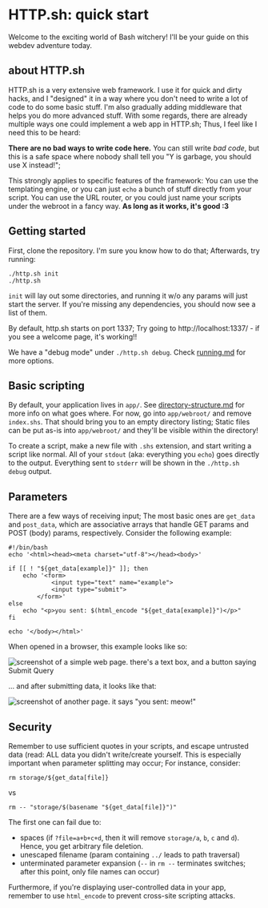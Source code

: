 # HTTP.sh: quick start

Welcome to the exciting world of Bash witchery! I'll be your guide on this webdev adventure today.

## about HTTP.sh

HTTP.sh is a very extensive web framework. I use it for quick and dirty hacks, and I "designed" it
in a way where you don't need to write a lot of code to do some basic stuff. I'm also gradually
adding middleware that helps you do more advanced stuff. With some regards, there are already
multiple ways one could implement a web app in HTTP.sh; Thus, I feel like I need this to be heard:

**There are no bad ways to write code here.** You can still write *bad code*, but this is a safe
space where nobody shall tell you "Y is garbage, you should use X instead!";

This strongly applies to specific features of the framework: You can use the templating engine, or
you can just `echo` a bunch of stuff directly from your script. You can use the URL router, or you
could just name your scripts under the webroot in a fancy way. **As long as it works, it's good :3**

## Getting started

First, clone the repository. I'm sure you know how to do that; Afterwards, try running:

```
./http.sh init
./http.sh
```

`init` will lay out some directories, and running it w/o any params will just start the server.
If you're missing any dependencies, you should now see a list of them.

By default, http.sh starts on port 1337; Try going to http://localhost:1337/ - if you see a welcome
page, it's working!!

We have a "debug mode" under `./http.sh debug`. Check [running.md](running.md) for more options.

## Basic scripting

By default, your application lives in `app/`. See [directory-structure.md](directory-structure.md)
for more info on what goes where. For now, go into `app/webroot/` and remove `index.shs`. That
should bring you to an empty directory listing; Static files can be put as-is into `app/webroot/`
and they'll be visible within the directory!

To create a script, make a new file with `.shs` extension, and start writing a script like normal.
All of your `stdout` (aka: everything you `echo`) goes directly to the output. Everything sent to
`stderr` will be shown in the `./http.sh debug` output. 

## Parameters

There are a few ways of receiving input; The most basic ones are `get_data` and `post_data`, which
are associative arrays that handle GET params and POST (body) params, respectively. Consider the
following example:

```
#!/bin/bash
echo '<html><head><meta charset="utf-8"></head><body>'

if [[ ! "${get_data[example]}" ]]; then
	echo '<form>
			<input type="text" name="example">
			<input type="submit">
		</form>'
else
	echo "<p>you sent: $(html_encode "${get_data[example]}")</p>"
fi

echo '</body></html>'
```

When opened in a browser, this example looks like so:

![screenshot of a simple web page. there's a text box, and a button saying Submit Query](https://f.sakamoto.pl/IwIalnWw.png)

... and after submitting data, it looks like that:

![screenshot of another page. it says "you sent: meow!"](https://f.sakamoto.pl/IwIy0thg.png)

## Security

Remember to use sufficient quotes in your scripts, and escape untrusted data (read: ALL data you
didn't write/create yourself. This is especially important when parameter splitting may occur;
For instance, consider:

```
rm storage/${get_data[file]}
```

vs

```
rm -- "storage/$(basename "${get_data[file]}")"
```

The first one can fail due to:
- spaces (if `?file=a+b+c+d`, then it will remove `storage/a`, `b`, `c` and `d`). Hence, you get
  arbitrary file deletion.
- unescaped filename (param containing `../` leads to path traversal)
- unterminated parameter expansion (`--` in `rm --` terminates switches; after this point, only
  file names can occur)

Furthermore, if you're displaying user-controlled data in your app, remember to use `html_encode`
to prevent cross-site scripting attacks.
